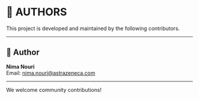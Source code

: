 # 📜 AUTHORS

This project is developed and maintained by the following contributors.

---

## 👤 Author  
**Nima Nouri**  
Email: [nima.nouri@astrazeneca.com](mailto:nima.nouri@astrazeneca.com)

---

We welcome community contributions!
